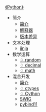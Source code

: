 [《Python》](index.md)

- 简介
  - [简介](简介/简介.md)
  - [解释器](简介/解释器.md)
  - [版本差异](简介/版本差异.md)
- 文本处理
  - [jinja](文本处理/jinja.md)
- 数学运算
  - [♢ random](数学运算/^random.md)
  - [♢ decimal](数学运算/^decimal.md)
  - [♢ math](数学运算/^math.md)
- 混合开发
  - [简介](混合开发/简介.md)
  - [♢ ctypes](混合开发/^ctypes.md)
  - [♢ Cython](混合开发/^Cython.md)
  - [SWIG](混合开发/SWIG.md)
  - [pybind11](混合开发/pybind11.md)
